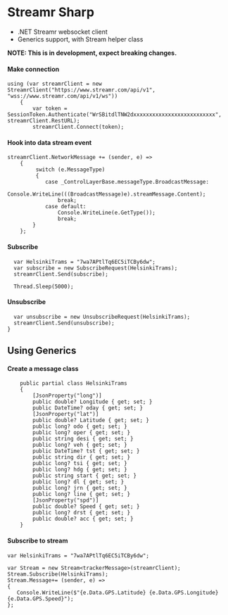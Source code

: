 # Streamr Sharp

 - .NET Streamr websocket client
 -  Generics support, with Stream helper class

**NOTE:  This is in development, expect breaking changes.**

#### Make connection  
```
using (var streamrClient = new StreamrClient("https://www.streamr.com/api/v1", "wss://www.streamr.com/api/v1/ws"))  
    {  
        var token = SessionToken.Authenticate("WrSBitdlTNW2dxxxxxxxxxxxxxxxxxxxxxxxxxx", streamrClient.RestURL);  
        streamrClient.Connect(token);
```
  
#### Hook into data stream event  
```
streamrClient.NetworkMessage += (sender, e) =>  
    {  
         switch (e.MessageType)  
         {  
            case _ControlLayerBase.messageType.BroadcastMessage:  
                Console.WriteLine(((BroadcastMessage)e).streamMessage.Content);  
                break;  
            case default:  
                Console.WriteLine(e.GetType());  
                break;  
        }  
    };  
```
  
#### Subscribe
```
  var HelsinkiTrams = "7wa7APtlTq6EC5iTCBy6dw";
  var subscribe = new SubscribeRequest(HelsinkiTrams);  
  streamrClient.Send(subscribe);  
          
  Thread.Sleep(5000);  
```
  
#### Unsubscribe
```
  var unsubscribe = new UnsubscribeRequest(HelsinkiTrams);  
  streamrClient.Send(unsubscribe);  
}
```  

  
## Using Generics  

#### Create a message class
```
    public partial class HelsinkiTrams
    {
        [JsonProperty("long")]
        public double? Longitude { get; set; }
        public DateTime? oday { get; set; }
        [JsonProperty("lat")]
        public double? Latitude { get; set; }
        public long? odo { get; set; }
        public long? oper { get; set; }
        public string desi { get; set; }
        public long? veh { get; set; }
        public DateTime? tst { get; set; }
        public string dir { get; set; }
        public long? tsi { get; set; }
        public long? hdg { get; set; }
        public string start { get; set; }
        public long? dl { get; set; }
        public long? jrn { get; set; }
        public long? line { get; set; }
        [JsonProperty("spd")]
        public double? Speed { get; set; }        
        public long? drst { get; set; }
        public double? acc { get; set; }
    }
```

#### Subscribe to stream
```
var HelsinkiTrams = "7wa7APtlTq6EC5iTCBy6dw";

var Stream = new Stream<trackerMessage>(streamrClient);  
Stream.Subscribe(HelsinkiTrams);  
Stream.Message+= (sender, e) =>
{
   Console.WriteLine($"{e.Data.GPS.Latitude} {e.Data.GPS.Longitude} {e.Data.GPS.Speed}");
};
```
